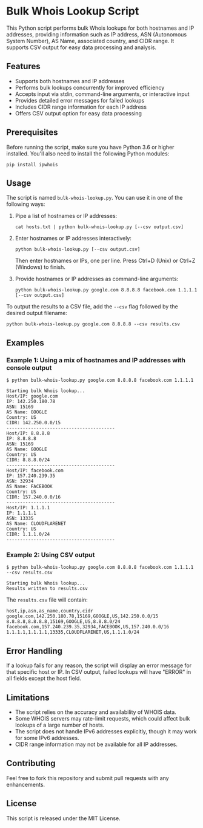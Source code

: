 # Bulk Whois Lookup Script

This Python script performs bulk Whois lookups for both hostnames and IP addresses, providing information such as IP address, ASN (Autonomous System Number), AS Name, associated country, and CIDR range. It supports CSV output for easy data processing and analysis.

## Features

- Supports both hostnames and IP addresses
- Performs bulk lookups concurrently for improved efficiency
- Accepts input via stdin, command-line arguments, or interactive input
- Provides detailed error messages for failed lookups
- Includes CIDR range information for each IP address
- Offers CSV output option for easy data processing

## Prerequisites

Before running the script, make sure you have Python 3.6 or higher installed. You'll also need to install the following Python modules:

```
pip install ipwhois
```

## Usage

The script is named `bulk-whois-lookup.py`. You can use it in one of the following ways:

1. Pipe a list of hostnames or IP addresses:
   ```
   cat hosts.txt | python bulk-whois-lookup.py [--csv output.csv]
   ```

2. Enter hostnames or IP addresses interactively:
   ```
   python bulk-whois-lookup.py [--csv output.csv]
   ```
   Then enter hostnames or IPs, one per line. Press Ctrl+D (Unix) or Ctrl+Z (Windows) to finish.

3. Provide hostnames or IP addresses as command-line arguments:
   ```
   python bulk-whois-lookup.py google.com 8.8.8.8 facebook.com 1.1.1.1 [--csv output.csv]
   ```

To output the results to a CSV file, add the `--csv` flag followed by the desired output filename:

```
python bulk-whois-lookup.py google.com 8.8.8.8 --csv results.csv
```

## Examples

### Example 1: Using a mix of hostnames and IP addresses with console output

```
$ python bulk-whois-lookup.py google.com 8.8.8.8 facebook.com 1.1.1.1

Starting bulk Whois lookup...
Host/IP: google.com
IP: 142.250.180.78
ASN: 15169
AS Name: GOOGLE
Country: US
CIDR: 142.250.0.0/15
----------------------------------------
Host/IP: 8.8.8.8
IP: 8.8.8.8
ASN: 15169
AS Name: GOOGLE
Country: US
CIDR: 8.8.8.0/24
----------------------------------------
Host/IP: facebook.com
IP: 157.240.239.35
ASN: 32934
AS Name: FACEBOOK
Country: US
CIDR: 157.240.0.0/16
----------------------------------------
Host/IP: 1.1.1.1
IP: 1.1.1.1
ASN: 13335
AS Name: CLOUDFLARENET
Country: US
CIDR: 1.1.1.0/24
----------------------------------------
```

### Example 2: Using CSV output

```
$ python bulk-whois-lookup.py google.com 8.8.8.8 facebook.com 1.1.1.1 --csv results.csv

Starting bulk Whois lookup...
Results written to results.csv
```

The `results.csv` file will contain:

```
host,ip,asn,as_name,country,cidr
google.com,142.250.180.78,15169,GOOGLE,US,142.250.0.0/15
8.8.8.8,8.8.8.8,15169,GOOGLE,US,8.8.8.0/24
facebook.com,157.240.239.35,32934,FACEBOOK,US,157.240.0.0/16
1.1.1.1,1.1.1.1,13335,CLOUDFLARENET,US,1.1.1.0/24
```

## Error Handling

If a lookup fails for any reason, the script will display an error message for that specific host or IP. In CSV output, failed lookups will have "ERROR" in all fields except the host field.

## Limitations

- The script relies on the accuracy and availability of WHOIS data.
- Some WHOIS servers may rate-limit requests, which could affect bulk lookups of a large number of hosts.
- The script does not handle IPv6 addresses explicitly, though it may work for some IPv6 addresses.
- CIDR range information may not be available for all IP addresses.

## Contributing

Feel free to fork this repository and submit pull requests with any enhancements.

## License

This script is released under the MIT License.